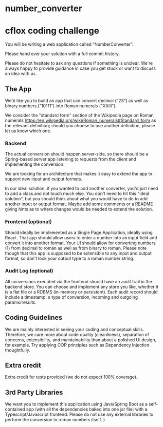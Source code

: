 # number_converter


# cflox coding challenge

You will be writing a web application called “NumberConverter”.

Please hand over your solution with a full commit history.

Please do not hesitate to ask any questions if something is unclear. We're always happy to provide guidance in case you get stuck or want to discuss an idea with us.


## The App

We'd like you to build an app that can convert decimal ("23") as well as binary numbers ("10111") into Roman numerals ("XXIII").

We consider the "standard form" section of the Wikipedia page on Roman numerals https://en.wikipedia.org/wiki/Roman_numerals#Standard_form as the relevant definition; should you choose to use another definition, please let us know which one.

### Backend

The actual conversion should happen server-side, so there should be a Spring-based server app listening to requests from the client and implementing the conversion.

We are looking for an architecture that makes it easy to extend the app to support new input and output formats.

In our ideal solution, if you wanted to add another converter, you'd just need to add a class and not touch much else. You don't need to hit this "ideal solution", but you should think about what you would have to do to add another input or output format. Maybe add some comments or a README giving hints as to where changes would be needed to extend the solution.

### Frontend (optional)

Should ideally be implemented as a Single Page Application, ideally using React. That app should allow users to enter a number into an input field and convert it into another format. Your UI should allow for converting numbers (1) from decimal to roman as well as from binary to roman. Please note though that this app is supposed to be extensible to any input and output format, so don't lock your output type to a roman number string.

### Audit Log (optional)

All conversions executed via the frontend should have an audit trail in the backend store. You can choose and implement any store you like, whether it is a flat file or a RDBMS (in-memory or persistent). Each audit record should include a timestamp, a type of conversion, incoming and outgoing params/results.

## Coding Guidelines

We are mainly interested in seeing your coding and conceptual skills. Therefore, we care more about code quality (cleanliness), separation of concerns, extensibility, and maintainability than about a polished UI design, for example. Try applying OOP principles such as Dependency Injection thoughtfully.

## Extra credit

Extra credit for tests provided (we do not expect 100% coverage).

## 3rd Party Libraries

We want you to implement this application using Java/Spring Boot as a self-contained app (with all the dependencies baked into one jar file) with a Typescript/Javascript frontend. Please do not use any external libraries to perform the conversion to roman numbers itself. )
